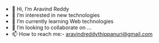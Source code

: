 - 👋 Hi, I’m Aravind Reddy 
- 👀 I’m interested in new technologies
- 🌱 I’m currently learning Web technologies
- 💞️ I’m looking to collaborate on ...
- 📫 How to reach me:- aravindreddythippanuri@gmail.com

<!---
aravindreddythippanuri/aravindreddythippanuri is a ✨ special ✨ repository because its `README.md` (this file) appears on your GitHub profile.
You can click the Preview link to take a look at your changes.
--->

